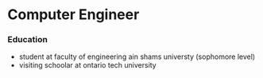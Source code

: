# Computer Engineer



### Education
- student at faculty of engineering ain shams universty (sophomore level) 
- visiting schoolar at ontario tech university
